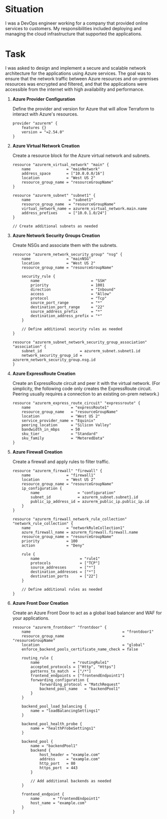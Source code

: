 
<h1>Situation</h1>
<p>I was a DevOps engineer working for a company that provided online services to customers. My responsibilities included deploying and managing the cloud infrastructure that supported the applications.</p>

<h1>Task</h1>
<p>I was asked to design and implement a secure and scalable network architecture for the applications using Azure services. The goal was to ensure that the network traffic between Azure resources and on-premises resources was encrypted and filtered, and that the applications were accessible from the internet with high availability and performance.</p>


1. **Azure Provider Configuration**
   
   Define the provider and version for Azure that will allow Terraform to interact with Azure's resources.
   ```hcl
   provider "azurerm" {
       features {}
       version = "=2.54.0"
   }
   ```

2. **Azure Virtual Network Creation**

   Create a resource block for the Azure virtual network and subnets.
   ```hcl
   resource "azurerm_virtual_network" "main" {
       name                = "mainNetwork"
       address_space       = ["10.0.0.0/16"]
       location            = "West US 2"
       resource_group_name = "resourceGroupName"
   }

   resource "azurerm_subnet" "subnet1" {
       name                 = "subnet1"
       resource_group_name  = "resourceGroupName"
       virtual_network_name = azurerm_virtual_network.main.name
       address_prefixes     = ["10.0.1.0/24"]
   }
   
   // Create additional subnets as needed
   ```

3. **Azure Network Security Groups Creation**

   Create NSGs and associate them with the subnets.
   ```hcl
   resource "azurerm_network_security_group" "nsg" {
       name                = "mainNSG"
       location            = "West US 2"
       resource_group_name = "resourceGroupName"

       security_rule {
           name                       = "SSH"
           priority                   = 1001
           direction                  = "Inbound"
           access                     = "Allow"
           protocol                   = "Tcp"
           source_port_range          = "*"
           destination_port_range     = "22"
           source_address_prefix      = "*"
           destination_address_prefix = "*"
       }

       // Define additional security rules as needed
   }

   resource "azurerm_subnet_network_security_group_association" "association" {
       subnet_id                 = azurerm_subnet.subnet1.id
       network_security_group_id = azurerm_network_security_group.nsg.id
   }
   ```

4. **Azure ExpressRoute Creation**

   Create an ExpressRoute circuit and peer it with the virtual network. (For simplicity, the following code only creates the ExpressRoute circuit. Peering usually requires a connection to an existing on-prem network.)
   ```hcl
   resource "azurerm_express_route_circuit" "expressroute" {
       name                  = "expressRoute1"
       resource_group_name   = "resourceGroupName"
       location              = "West US 2"
       service_provider_name = "Equinix"
       peering_location      = "Silicon Valley"
       bandwidth_in_mbps     = 50
       sku_tier              = "Standard"
       sku_family            = "MeteredData"
   }
   ```

5. **Azure Firewall Creation**

   Create a firewall and apply rules to filter traffic.
   ```hcl
   resource "azurerm_firewall" "firewall" {
       name                = "firewall1"
       location            = "West US 2"
       resource_group_name = "resourceGroupName"
       ip_configuration {
           name                 = "configuration"
           subnet_id            = azurerm_subnet.subnet1.id
           public_ip_address_id = azurerm_public_ip.public_ip.id
       }
   }

   resource "azurerm_firewall_network_rule_collection" "network_rule_collection" {
       name                = "networkRuleCollection1"
       azure_firewall_name = azurerm_firewall.firewall.name
       resource_group_name = "resourceGroupName"
       priority            = 100
       action              = "Deny"

       rule {
           name                  = "rule1"
           protocols             = ["TCP"]
           source_addresses      = ["*"]
           destination_addresses = ["*"]
           destination_ports     = ["22"]
       }

       // Define additional rules as needed
   }
   ```

6. **Azure Front Door Creation**

   Create an Azure Front Door to act as a global load balancer and WAF for your applications.
   ```hcl
   resource "azurerm_frontdoor" "frontdoor" {
       name                                         = "frontdoor1"
       resource_group_name                          = "resourceGroupName"
       location                                     = "global"
       enforce_backend_pools_certificate_name_check = false

       routing_rule {
           name               = "routingRule1"
           accepted_protocols = ["Http", "Https"]
           patterns_to_match  = ["/*"]
           frontend_endpoints = ["frontendEndpoint1"]
           forwarding_configuration {
               forwarding_protocol = "MatchRequest"
               backend_pool_name   = "backendPool1"
           }
       }

       backend_pool_load_balancing {
           name = "loadBalancingSettings1"
       }

       backend_pool_health_probe {
           name = "healthProbeSettings1"
       }

       backend_pool {
           name = "backendPool1"
           backend {
               host_header = "example.com"
               address     = "example.com"
               http_port   = 80
               https_port  = 443
           }

           // Add additional backends as needed
       }

       frontend_endpoint {
           name      = "frontendEndpoint1"
           host_name = "example.com"
       }
   }
   ```

